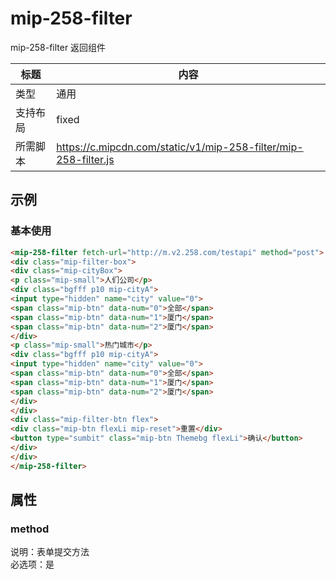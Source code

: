 # mip-258-filter

mip-258-filter 返回组件

标题|内容
----|----
类型|通用
支持布局|fixed
所需脚本|https://c.mipcdn.com/static/v1/mip-258-filter/mip-258-filter.js

## 示例
### 基本使用

```html
<mip-258-filter fetch-url="http://m.v2.258.com/testapi" method="post">
<div class="mip-filter-box">
<div class="mip-cityBox">
<p class="mip-small">人们公司</p>
<div class="bgfff p10 mip-cityA">
<input type="hidden" name="city" value="0">
<span class="mip-btn" data-num="0">全部</span>
<span class="mip-btn" data-num="1">厦门</span>
<span class="mip-btn" data-num="2">厦门</span>
</div>
<p class="mip-small">热门城市</p>
<div class="bgfff p10 mip-cityA">
<input type="hidden" name="city" value="0">
<span class="mip-btn" data-num="0">全部</span>
<span class="mip-btn" data-num="1">厦门</span>
<span class="mip-btn" data-num="2">厦门</span>
</div>
</div>
<div class="mip-filter-btn flex">
<div class="mip-btn flexLi mip-reset">重置</div>
<button type="sumbit" class="mip-btn Themebg flexLi">确认</button>
</div>
</div>
</mip-258-filter>
```
## 属性

### method

说明：表单提交方法  
必选项：是 

